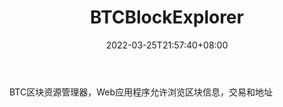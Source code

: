 ﻿---
weight: 
title: "BTCBlockExplorer"
description: "BTC区块资源管理器，Web应用程序允许浏览区块信息，交易和地址"
date: 2022-03-25T21:57:40+08:00
lastmod: 2022-03-25T16:45:40+08:00
draft: false
authors: ["Metabd"]
featuredImage: "btcblockexplorer.jpg"
link: ""
tags: ["区块链浏览器","BTCBlockExplorer"]
categories: ["navigation"]
navigation: ["区块链浏览器"]
lightgallery: true
toc: true
pinned: false
recommend: false
recommend1: false
---
BTC区块资源管理器，Web应用程序允许浏览区块信息，交易和地址
